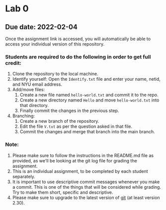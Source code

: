 # Lab 0
## Due date: 2022-02-04

Once the assignment link is accessed, you will automatically be able to access your individual version of this repository.

### Students are required to do the following in order to get full credit:
1. Clone the repository to the local machine.
2. Identify yourself: Open the `Identify.txt` file and enter your name, netid, and NYU email address.
3. Add/move files:
    1. Create a new file named `hello-world.txt` and commit it to the repo.
    2. Create a new directory named `Hello` and move `hello-world.txt` into that directory. 
    3. Finally commit the changes in the previous step.
4. Branching:
    1. Create a new branch of the repository.
    2. Edit the file `V.txt` as per the question asked in that file.
    3. Commit the changes and merge that branch into the main branch.

### Note:
1. Please make sure to follow the instructions in the README.md file as provided, as we'll be looking at the git log file for grading the assignment.
2. This is an individual assignment, to be completed by each student separately.
3. It is important to use descriptive commit messages whenever you make a commit. This is one of the things that will be considered while grading. Try to make them short, specific and descriptive.
4. Please make sure to upgrade to the latest version of [git](https://git-scm.com/) (at least version 2.30).
